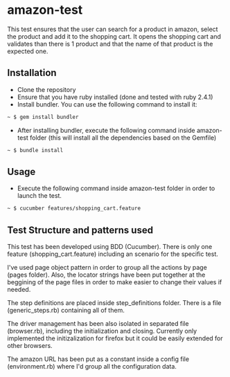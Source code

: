 # amazon-test
This test ensures that the user can search for a product in amazon, select the product and add it to the shopping cart. It opens the shopping cart and validates than there is 1 product and that the name of that product is the expected one.

## Installation
- Clone the repository
- Ensure that you have ruby installed (done and tested with ruby 2.4.1)
- Install bundler. You can use the following command to install it:
```bash
~ $ gem install bundler
```
- After installing bundler, execute the following command inside amazon-test folder (this will install all the dependencies based on the Gemfile)
```bash
~ $ bundle install
```

## Usage
- Execute the following command inside amazon-test folder in order to launch the test.
```bash
~ $ cucumber features/shopping_cart.feature
```

## Test Structure and patterns used
This test has been developed using BDD (Cucumber).
There is only one feature (shopping_cart.feature) including an scenario for the specific test.

I've used page object pattern in order to group all the actions by page (pages folder). Also, the locator strings have been put together at the beggining of the page files in order to make easier to change their values if needed.

The step definitions are placed inside step_definitions folder. There is a file (generic_steps.rb) containing all of them.

The driver management has been also isolated in separated file (browser.rb), including the initialization and closing. Currently only implemented the initizalization for firefox but it could be easily extended for other browsers.

The amazon URL has been put as a constant inside a config file (environment.rb) where I'd group all the configuration data.
